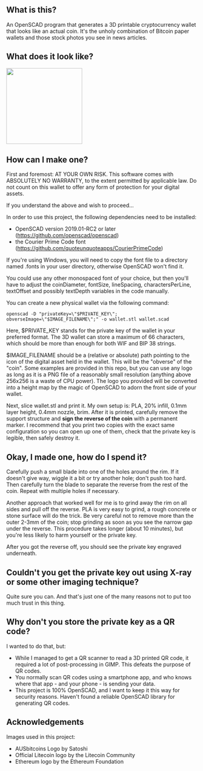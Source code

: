 ## What is this?

An OpenSCAD program that generates a 3D printable cryptocurrency wallet that looks like an actual coin. It's the unholy combination of Bitcoin paper wallets and those stock photos you see in news articles.


## What does it look like?
<img src="https://i.imgur.com/h2Kpj9H.jpg" width=200>

## How can I make one?

First and foremost: AT YOUR OWN RISK. This software comes with ABSOLUTELY NO WARRANTY, to the extent permitted by applicable law. Do not count on this wallet to offer any form of protection for your digital assets.

If you understand the above and wish to proceed...

In order to use this project, the following dependencies need to be installed:
- OpenSCAD version 2019.01-RC2 or later (https://github.com/openscad/openscad)
- the Courier Prime Code font (https://github.com/quoteunquoteapps/CourierPrimeCode)

If you're using Windows, you will need to copy the font file to a directory named .fonts in your user directory, otherwise OpenSCAD won't find it.

You could use any other monospaced font of your choice, but then you'll have to adjust the coinDiameter, fontSize, lineSpacing, charactersPerLine, textOffset and possibly textDepth variables in the code manually.

You can create a new physical wallet via the following command:

```
openscad -D "privateKey=\"$PRIVATE_KEY\"; obverseImage=\"$IMAGE_FILENAME\";" -o wallet.stl wallet.scad
```

Here, $PRIVATE_KEY stands for the private key of the wallet in your preferred format. The 3D wallet can store a maximum of 66 characters, which should be more than enough for both WIF and BIP 38 strings.

$IMAGE_FILENAME should be a (relative or absolute) path pointing to the icon of the digital asset held in the wallet. This will be the "obverse" of the "coin". Some examples are provided in this repo, but you can use any logo as long as it is a PNG file of a reasonably small resolution (anything above 256x256 is a waste of CPU power). The logo you provided will be converted into a height map by the magic of OpenSCAD to adorn the front side of your wallet.

Next, slice wallet.stl and print it. My own setup is: PLA, 20% infill, 0.1mm layer height, 0.4mm nozzle, brim. After it is printed, carefully remove the support structure and **sign the reverse of the coin** with a permanent marker. I recommend that you print two copies with the exact same configuration so you can open up one of them, check that the private key is legible, then safely destroy it.


## Okay, I made one, how do I spend it?

Carefully push a small blade into one of the holes around the rim. If it doesn't give way, wiggle it a bit or try another hole; don't push too hard. Then carefully turn the blade to separate the reverse from the rest of the coin. Repeat with multiple holes if necessary.

Another approach that worked well for me is to grind away the rim on all sides and pull off the reverse. PLA is very easy to grind, a rough concrete or stone surface will do the trick. Be very careful not to remove more than the outer 2-3mm of the coin; stop grinding as soon as you see the narrow gap under the reverse. This procedure takes longer (about 10 minutes), but you're less likely to harm yourself or the private key.

After you got the reverse off, you should see the private key engraved underneath.


## Couldn't you get the private key out using X-ray or some other imaging technique?

Quite sure you can. And that's just one of the many reasons not to put too much trust in this thing.


## Why don't you store the private key as a QR code?

I wanted to do that, but:
- While I managed to get a QR scanner to read a 3D printed QR code, it required a lot of post-processing in GIMP. This defeats the purpose of QR codes.
- You normally scan QR codes using a smartphone app, and who knows where that app - and your phone - is sending your data.
- This project is 100% OpenSCAD, and I want to keep it this way for security reasons. Haven't found a reliable OpenSCAD library for generating QR codes.


## Acknowledgements

Images used in this project:
- AUSbitcoins Logo by Satoshi
- Official Litecoin logo by the Litecoin Community
- Ethereum logo by the Ethereum Foundation
